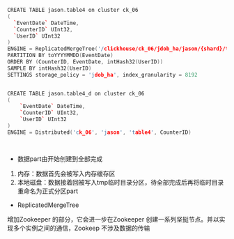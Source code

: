 ```c++
CREATE TABLE jason.table4 on cluster ck_06
(
  `EventDate` DateTime, 
  `CounterID` UInt32, 
  `UserID` UInt32
)
ENGINE = ReplicatedMergeTree('/clickhouse/ck_06/jdob_ha/jason/{shard}/table4', '{replica}')
PARTITION BY toYYYYMMDD(EventDate)
ORDER BY (CounterID, EventDate, intHash32(UserID))
SAMPLE BY intHash32(UserID)
SETTINGS storage_policy = 'jdob_ha', index_granularity = 8192


CREATE TABLE jason.table4_d on cluster ck_06
(
    `EventDate` DateTime, 
    `CounterID` UInt32, 
    `UserID` UInt32
)
ENGINE = Distributed('ck_06', 'jason', 'table4', CounterID)




```



- 数据part由开始创建到全部完成

1. 内存：数据首先会被写入内存缓存区
2. 本地磁盘：数据接着回被写入tmp临时目录分区，待全部完成后再将临时目录重命名为正式分区part



- ReplicatedMergeTree

增加Zookeeper 的部分，它会进一步在Zookeeper 创建一系列坚挺节点。并以实现多个实例之间的通信，Zookeep 不涉及数据的传输



